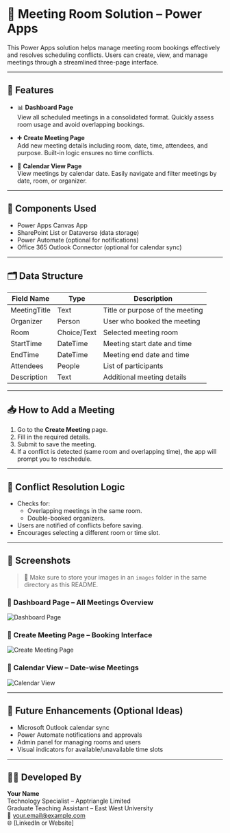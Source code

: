 # 🏢 Meeting Room Solution – Power Apps

This Power Apps solution helps manage meeting room bookings effectively and resolves scheduling conflicts. Users can create, view, and manage meetings through a streamlined three-page interface.

---

## 🚀 Features

- 📊 **Dashboard Page**  
  View all scheduled meetings in a consolidated format. Quickly assess room usage and avoid overlapping bookings.

- ➕ **Create Meeting Page**  
  Add new meeting details including room, date, time, attendees, and purpose. Built-in logic ensures no time conflicts.

- 📅 **Calendar View Page**  
  View meetings by calendar date. Easily navigate and filter meetings by date, room, or organizer.

---

## 🧩 Components Used

- Power Apps Canvas App  
- SharePoint List or Dataverse (data storage)  
- Power Automate (optional for notifications)  
- Office 365 Outlook Connector (optional for calendar sync)

---

## 🗂️ Data Structure

| Field Name    | Type        | Description                             |
|---------------|-------------|-----------------------------------------|
| MeetingTitle  | Text        | Title or purpose of the meeting         |
| Organizer     | Person      | User who booked the meeting             |
| Room          | Choice/Text | Selected meeting room                   |
| StartTime     | DateTime    | Meeting start date and time             |
| EndTime       | DateTime    | Meeting end date and time               |
| Attendees     | People      | List of participants                    |
| Description   | Text        | Additional meeting details              |

---

## 📥 How to Add a Meeting

1. Go to the **Create Meeting** page.
2. Fill in the required details.
3. Submit to save the meeting.
4. If a conflict is detected (same room and overlapping time), the app will prompt you to reschedule.

---

## 🔄 Conflict Resolution Logic

- Checks for:
  - Overlapping meetings in the same room.
  - Double-booked organizers.
- Users are notified of conflicts before saving.
- Encourages selecting a different room or time slot.

---

## 📸 Screenshots

> 📁 Make sure to store your images in an `images` folder in the same directory as this README.

### 🔷 Dashboard Page – All Meetings Overview  
![Dashboard Page](images/dashboard.png)

### 🔷 Create Meeting Page – Booking Interface  
![Create Meeting Page](images/create-meeting.png)

### 🔷 Calendar View – Date-wise Meetings  
![Calendar View](images/calendar-view.png)

---

## 🔧 Future Enhancements (Optional Ideas)

- Microsoft Outlook calendar sync  
- Power Automate notifications and approvals  
- Admin panel for managing rooms and users  
- Visual indicators for available/unavailable time slots

---

## 👨‍💻 Developed By

**Your Name**  
Technology Specialist – Apptriangle Limited  
Graduate Teaching Assistant – East West University  
📧 your.email@example.com  
🌐 [LinkedIn or Website]

